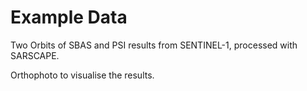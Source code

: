# Example Data

Two Orbits of SBAS and PSI results from SENTINEL-1, processed with SARSCAPE.

Orthophoto to visualise the results.

